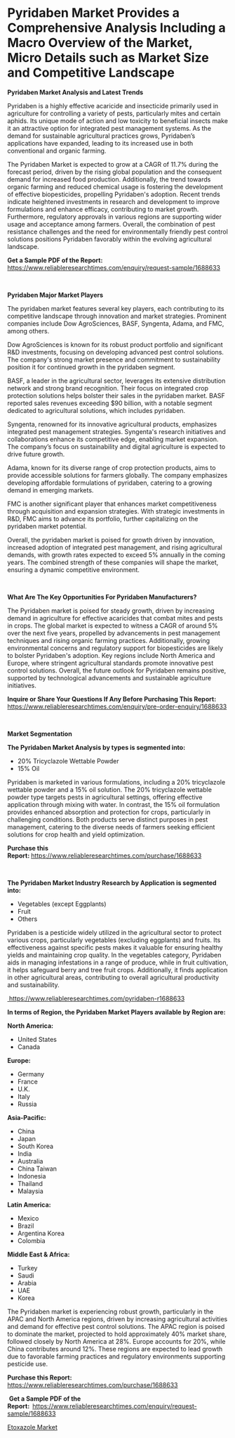 <p><h1>Pyridaben Market Provides a Comprehensive Analysis Including a Macro Overview of the Market, Micro Details such as Market Size and Competitive Landscape</h1></p><p><strong>Pyridaben Market Analysis and Latest Trends</strong></p>
<p><p>Pyridaben is a highly effective acaricide and insecticide primarily used in agriculture for controlling a variety of pests, particularly mites and certain aphids. Its unique mode of action and low toxicity to beneficial insects make it an attractive option for integrated pest management systems. As the demand for sustainable agricultural practices grows, Pyridaben’s applications have expanded, leading to its increased use in both conventional and organic farming.</p><p>The Pyridaben Market is expected to grow at a CAGR of 11.7% during the forecast period, driven by the rising global population and the consequent demand for increased food production. Additionally, the trend towards organic farming and reduced chemical usage is fostering the development of effective biopesticides, propelling Pyridaben's adoption. Recent trends indicate heightened investments in research and development to improve formulations and enhance efficacy, contributing to market growth. Furthermore, regulatory approvals in various regions are supporting wider usage and acceptance among farmers. Overall, the combination of pest resistance challenges and the need for environmentally friendly pest control solutions positions Pyridaben favorably within the evolving agricultural landscape.</p></p>
<p><strong>Get a Sample PDF of the Report:&nbsp;</strong> <a href="https://www.reliableresearchtimes.com/enquiry/request-sample/1688633?utm_campaign=2230&utm_medium=2&utm_source=Github&utm_content=ia&utm_term=02042025&utm_id=pyridaben">https://www.reliableresearchtimes.com/enquiry/request-sample/1688633</a></p>
<p>&nbsp;</p>
<p><strong>Pyridaben Major Market Players</strong></p>
<p><p>The pyridaben market features several key players, each contributing to its competitive landscape through innovation and market strategies. Prominent companies include Dow AgroSciences, BASF, Syngenta, Adama, and FMC, among others.</p><p>Dow AgroSciences is known for its robust product portfolio and significant R&D investments, focusing on developing advanced pest control solutions. The company's strong market presence and commitment to sustainability position it for continued growth in the pyridaben segment.</p><p>BASF, a leader in the agricultural sector, leverages its extensive distribution network and strong brand recognition. Their focus on integrated crop protection solutions helps bolster their sales in the pyridaben market. BASF reported sales revenues exceeding $90 billion, with a notable segment dedicated to agricultural solutions, which includes pyridaben.</p><p>Syngenta, renowned for its innovative agricultural products, emphasizes integrated pest management strategies. Syngenta's research initiatives and collaborations enhance its competitive edge, enabling market expansion. The company’s focus on sustainability and digital agriculture is expected to drive future growth.</p><p>Adama, known for its diverse range of crop protection products, aims to provide accessible solutions for farmers globally. The company emphasizes developing affordable formulations of pyridaben, catering to a growing demand in emerging markets.</p><p>FMC is another significant player that enhances market competitiveness through acquisition and expansion strategies. With strategic investments in R&D, FMC aims to advance its portfolio, further capitalizing on the pyridaben market potential.</p><p>Overall, the pyridaben market is poised for growth driven by innovation, increased adoption of integrated pest management, and rising agricultural demands, with growth rates expected to exceed 5% annually in the coming years. The combined strength of these companies will shape the market, ensuring a dynamic competitive environment.</p></p>
<p>&nbsp;</p>
<p><strong>What Are The Key Opportunities For Pyridaben Manufacturers?</strong></p>
<p><p>The Pyridaben market is poised for steady growth, driven by increasing demand in agriculture for effective acaricides that combat mites and pests in crops. The global market is expected to witness a CAGR of around 5% over the next five years, propelled by advancements in pest management techniques and rising organic farming practices. Additionally, growing environmental concerns and regulatory support for biopesticides are likely to bolster Pyridaben's adoption. Key regions include North America and Europe, where stringent agricultural standards promote innovative pest control solutions. Overall, the future outlook for Pyridaben remains positive, supported by technological advancements and sustainable agriculture initiatives.</p></p>
<p><strong>Inquire or Share Your Questions If Any Before Purchasing This Report:</strong> <a href="https://www.reliableresearchtimes.com/enquiry/pre-order-enquiry/1688633?utm_campaign=2230&utm_medium=2&utm_source=Github&utm_content=ia&utm_term=02042025&utm_id=pyridaben">https://www.reliableresearchtimes.com/enquiry/pre-order-enquiry/1688633</a></p>
<p>&nbsp;</p>
<p><strong>Market Segmentation</strong></p>
<p><strong>The Pyridaben Market Analysis by types is segmented into:</strong></p>
<p><ul><li>20% Tricyclazole Wettable Powder</li><li>15% Oil</li></ul></p>
<p><p>Pyridaben is marketed in various formulations, including a 20% tricyclazole wettable powder and a 15% oil solution. The 20% tricyclazole wettable powder type targets pests in agricultural settings, offering effective application through mixing with water. In contrast, the 15% oil formulation provides enhanced absorption and protection for crops, particularly in challenging conditions. Both products serve distinct purposes in pest management, catering to the diverse needs of farmers seeking efficient solutions for crop health and yield optimization.</p></p>
<p><strong>Purchase this Report:&nbsp;</strong><a href="https://www.reliableresearchtimes.com/purchase/1688633?utm_campaign=2230&utm_medium=2&utm_source=Github&utm_content=ia&utm_term=02042025&utm_id=pyridaben">https://www.reliableresearchtimes.com/purchase/1688633</a></p>
<p>&nbsp;</p>
<p><strong>The Pyridaben Market Industry Research by Application is segmented into:</strong></p>
<p><ul><li>Vegetables (except Eggplants)</li><li>Fruit</li><li>Others</li></ul></p>
<p><p>Pyridaben is a pesticide widely utilized in the agricultural sector to protect various crops, particularly vegetables (excluding eggplants) and fruits. Its effectiveness against specific pests makes it valuable for ensuring healthy yields and maintaining crop quality. In the vegetables category, Pyridaben aids in managing infestations in a range of produce, while in fruit cultivation, it helps safeguard berry and tree fruit crops. Additionally, it finds application in other agricultural areas, contributing to overall agricultural productivity and sustainability.</p></p>
<p><a href="https://www.reliableresearchtimes.com/pyridaben-r1688633?utm_campaign=2230&utm_medium=2&utm_source=Github&utm_content=ia&utm_term=02042025&utm_id=pyridaben">&nbsp;https://www.reliableresearchtimes.com/pyridaben-r1688633</a></p>
<p><strong>In terms of Region, the Pyridaben Market Players available by Region are:</strong></p>
<p>
    <p> <strong> North America: </strong>
        <ul>
            <li>United States</li>
            <li>Canada</li>
        </ul>
        </p> 
    <p> <strong> Europe: </strong>
        <ul>
            <li>Germany</li>
            <li>France</li>
            <li>U.K.</li>
            <li>Italy</li>
            <li>Russia</li>
        </ul>
        </p> 
    <p> <strong> Asia-Pacific: </strong>
        <ul>
            <li>China</li>
            <li>Japan</li>
            <li>South Korea</li>
            <li>India</li>
            <li>Australia</li>
            <li>China Taiwan</li>
            <li>Indonesia</li>
            <li>Thailand</li>
            <li>Malaysia</li>
        </ul>
        </p> 
    <p> <strong> Latin America: </strong>
        <ul>
            <li>Mexico</li>
            <li>Brazil</li>
            <li>Argentina Korea</li>
            <li>Colombia</li>
        </ul>
        </p> 
    <p> <strong> Middle East & Africa: </strong>
        <ul>
            <li>Turkey</li>
            <li>Saudi</li>
            <li>Arabia</li>
            <li>UAE</li>
            <li>Korea</li>
        </ul>
    </p>
    </p>
<p><p>The Pyridaben market is experiencing robust growth, particularly in the APAC and North America regions, driven by increasing agricultural activities and demand for effective pest control solutions. The APAC region is poised to dominate the market, projected to hold approximately 40% market share, followed closely by North America at 28%. Europe accounts for 20%, while China contributes around 12%. These regions are expected to lead growth due to favorable farming practices and regulatory environments supporting pesticide use.</p></p>
<p><strong>Purchase this Report: </strong><a href="https://www.reliableresearchtimes.com/purchase/1688633?utm_campaign=2230&utm_medium=2&utm_source=Github&utm_content=ia&utm_term=02042025&utm_id=pyridaben">https://www.reliableresearchtimes.com/purchase/1688633</a></p>
<p>&nbsp;<strong>Get a Sample PDF of the Report:&nbsp;&nbsp;</strong><a href="https://www.reliableresearchtimes.com/enquiry/request-sample/1688633?utm_campaign=2230&utm_medium=2&utm_source=Github&utm_content=ia&utm_term=02042025&utm_id=pyridaben">https://www.reliableresearchtimes.com/enquiry/request-sample/1688633</a></p>
<p><strong></strong></p>
<p><p><a href="https://github.com/petbigbeepjn/Market-Research-Report-List-2/blob/main/etoxazole-market.md?utm_campaign=2230&utm_medium=2&utm_source=Github&utm_content=ia&utm_term=02042025&utm_id=pyridaben">Etoxazole Market</a></p></p>